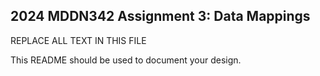 ## 2024 MDDN342 Assignment 3: Data Mappings

REPLACE ALL TEXT IN THIS FILE

This README should be used to document your design.
